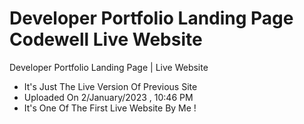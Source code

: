 # Developer Portfolio Landing Page Codewell Live Website

Developer Portfolio Landing Page | Live Website

- It's Just The Live Version Of Previous Site 
- Uploaded On 2/January/2023 , 10:46 PM
- It's One Of The First Live Website By Me !

